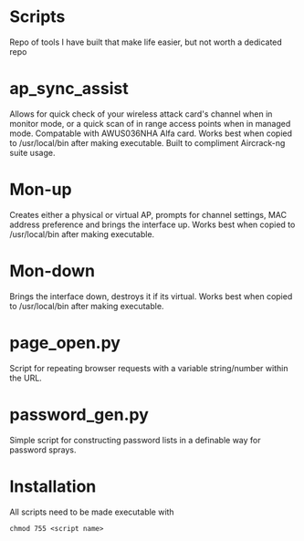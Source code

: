 # Scripts

Repo of tools I have built that make life easier, but not worth a dedicated repo

# ap_sync_assist

Allows for quick check of your wireless attack card's channel when in monitor mode, or a quick scan of in range access points when in managed mode. Compatable with AWUS036NHA Alfa card. Works best when copied to /usr/local/bin after making executable. Built to compliment Aircrack-ng suite usage.

# Mon-up

Creates either a physical or virtual AP, prompts for channel settings, MAC address preference and brings the interface up.
Works best when copied to /usr/local/bin after making executable.

# Mon-down

Brings the interface down, destroys it if its virtual. Works best when copied to /usr/local/bin after making executable.

# page_open.py

Script for repeating browser requests with a variable string/number within the URL.

# password_gen.py

Simple script for constructing password lists in a definable way for password sprays.

# Installation

All scripts need to be made executable with
  
  `chmod 755 <script name>`

